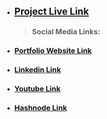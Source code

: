 

- ## [ Project Live Link](https://64c3b75276ac977c6e113ff0--heroic-paprenjak-ddbda2.netlify.app/)

  > ### Social Media Links:

- ### [Portfolio Website Link](https://www.findcoder.io/u/atulsinghatul)
- ### [Linkedin Link](https://www.linkedin.com/in/atul-singh-082529249/)
- ### [Youtube Link](https://www.youtube.com/channel/UCBNc9Vs9mAFxnAKjzWRqDFQ)
- ### [Hashnode Link](https://atulsinghatul.hashnode.dev/)
